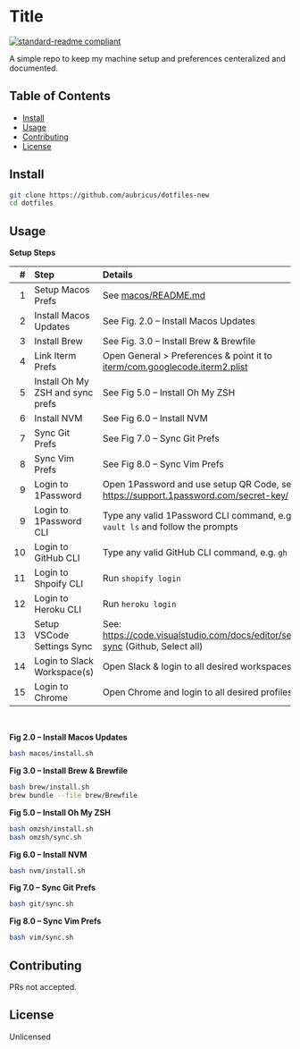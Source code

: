 # Title

[![standard-readme compliant](https://img.shields.io/badge/readme%20style-standard-brightgreen.svg?style=flat-square)](https://github.com/RichardLitt/standard-readme)

A simple repo to keep my machine setup and preferences centeralized and documented.

## Table of Contents

- [Install](#install)
- [Usage](#usage)
- [Contributing](#contributing)
- [License](#license)

## Install

```bash
git clone https://github.com/aubricus/dotfiles-new
cd dotfiles
```

## Usage

**Setup Steps**

|   # | Step                             | Details                                                                                                         |
| --: | :------------------------------- | :-------------------------------------------------------------------------------------------------------------- |
|   1 | Setup Macos Prefs                | See [macos/README.md](macos/README.md)                                                                          |
|   2 | Install Macos Updates            | See Fig. 2.0 – Install Macos Updates                                                                            |
|   3 | Install Brew                     | See Fig. 3.0 – Install Brew & Brewfile                                                                          |
|   4 | Link Iterm Prefs                 | Open General > Preferences & point it to [iterm/com.googlecode.iterm2.plist](iterm/com.googlecode.iterm2.plist) |
|   5 | Install Oh My ZSH and sync prefs | See Fig 5.0 – Install Oh My ZSH                                                                                 |
|   6 | Install NVM                      | See Fig 6.0 – Install NVM                                                                                       |
|   7 | Sync Git Prefs                   | See Fig 7.0 – Sync Git Prefs                                                                                    |
|   8 | Sync Vim Prefs                   | See Fig 8.0 – Sync Vim Prefs                                                                                    |
|   9 | Login to 1Password               | Open 1Password and use setup QR Code, see: <https://support.1password.com/secret-key/>                          |
|   9 | Login to 1Password CLI           | Type any valid 1Password CLI command, e.g. `os vault ls` and follow the prompts                                 |
|  10 | Login to GitHub CLI              | Type any valid GitHub CLI command, e.g. `gh browse`                                                             |
|  11 | Login to Shpoify CLI             | Run `shopify login`                                                                                             |
|  12 | Login to Heroku CLI              | Run `heroku login`                                                                                              |
|  13 | Setup VSCode Settings Sync       | See: <https://code.visualstudio.com/docs/editor/settings-sync> (Github, Select all)                             |
|  14 | Login to Slack Workspace(s)      | Open Slack & login to all desired workspaces                                                                    |
|  15 | Login to Chrome                  | Open Chrome and login to all desired profiles                                                                   |

<br>

**Fig 2.0 – Install Macos Updates**

```bash
bash macos/install.sh
```

**Fig 3.0 – Install Brew & Brewfile**

```bash
bash brew/install.sh
brew bundle --file brew/Brewfile
```

**Fig 5.0 – Install Oh My ZSH**

```bash
bash omzsh/install.sh
bash omzsh/sync.sh
```

**Fig 6.0 – Install NVM**

```bash
bash nvm/install.sh
```

**Fig 7.0 – Sync Git Prefs**

```bash
bash git/sync.sh
```

**Fig 8.0 – Sync Vim Prefs**

```bash
bash vim/sync.sh
```

## Contributing

PRs not accepted.

## License

Unlicensed
